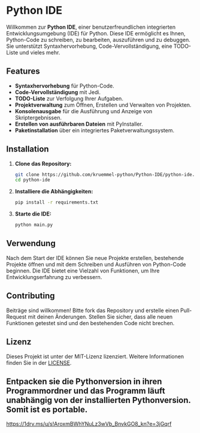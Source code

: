 # Python IDE

Willkommen zur **Python IDE**, einer benutzerfreundlichen integrierten Entwicklungsumgebung (IDE) für Python. Diese IDE ermöglicht es Ihnen, Python-Code zu schreiben, zu bearbeiten, auszuführen und zu debuggen. Sie unterstützt Syntaxhervorhebung, Code-Vervollständigung, eine TODO-Liste und vieles mehr.

## Features

- **Syntaxhervorhebung** für Python-Code.
- **Code-Vervollständigung** mit Jedi.
- **TODO-Liste** zur Verfolgung Ihrer Aufgaben.
- **Projektverwaltung** zum Öffnen, Erstellen und Verwalten von Projekten.
- **Konsolenausgabe** für die Ausführung und Anzeige von Skriptergebnissen.
- **Erstellen von ausführbaren Dateien** mit PyInstaller.
- **Paketinstallation** über ein integriertes Paketverwaltungssystem.

## Installation

1. **Clone das Repository:**

    ```bash
    git clone https://github.com/kruemmel-python/Python-IDE/python-ide.git
    cd python-ide
    ```

2. **Installiere die Abhängigkeiten:**

    ```bash
    pip install -r requirements.txt
    ```

3. **Starte die IDE:**

    ```bash
    python main.py
    ```

## Verwendung

Nach dem Start der IDE können Sie neue Projekte erstellen, bestehende Projekte öffnen und mit dem Schreiben und Ausführen von Python-Code beginnen. Die IDE bietet eine Vielzahl von Funktionen, um Ihre Entwicklungserfahrung zu verbessern.

## Contributing

Beiträge sind willkommen! Bitte fork das Repository und erstelle einen Pull-Request mit deinen Änderungen. Stellen Sie sicher, dass alle neuen Funktionen getestet sind und den bestehenden Code nicht brechen.

## Lizenz

Dieses Projekt ist unter der MIT-Lizenz lizenziert. Weitere Informationen finden Sie in der [LICENSE](LICENSE.md).


## Entpacken sie die Pythonversion in ihren Programmordner und das Programm läuft unabhängig von der installierten Pythonversion. Somit ist es portable.
https://1drv.ms/u/s!AroxmBWhYNuLz3wVb_BnvkGO8_kn?e=3jGqrf
